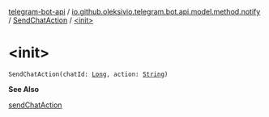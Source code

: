 [telegram-bot-api](../../index.md) / [io.github.oleksivio.telegram.bot.api.model.method.notify](../index.md) / [SendChatAction](index.md) / [&lt;init&gt;](./-init-.md)

# &lt;init&gt;

`SendChatAction(chatId: `[`Long`](https://kotlinlang.org/api/latest/jvm/stdlib/kotlin/-long/index.html)`, action: `[`String`](https://kotlinlang.org/api/latest/jvm/stdlib/kotlin/-string/index.html)`)`

**See Also**

[sendChatAction](#)

